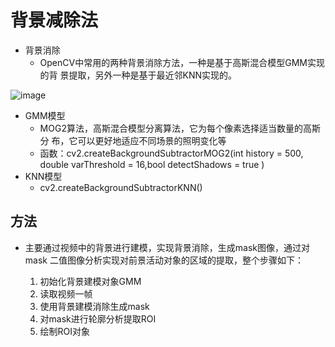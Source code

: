 # 背景减除法


* 背景消除 
    * OpenCV中常用的两种背景消除方法，一种是基于高斯混合模型GMM实现的背 景提取，另外一种是基于最近邻KNN实现的。

![image](https://github.com/xiaoxingchen505/Computer_Vision_Basics/blob/master/images/beijingjianchu.png)

* GMM模型 
    * MOG2算法，高斯混合模型分离算法，它为每个像素选择适当数量的高斯分 布，它可以更好地适应不同场景的照明变化等 
    * 函数：cv2.createBackgroundSubtractorMOG2(int  history = 500, double  varThreshold = 16,bool  detectShadows = true ) 
* KNN模型 
    * cv2.createBackgroundSubtractorKNN()



## 方法 

* 主要通过视频中的背景进行建模，实现背景消除，生成mask图像，通过对mask 二值图像分析实现对前景活动对象的区域的提取，整个步骤如下： 

    1. 初始化背景建模对象GMM 
    2. 读取视频一帧 
    3. 使用背景建模消除生成mask 
    4. 对mask进行轮廓分析提取ROI 
    5. 绘制ROI对象 